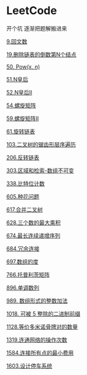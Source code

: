 # LeetCode
开个坑 逐渐把题解搬进来

[9.回文数]()

[19.删除链表的倒数第N个结点](https://github.com/ZhangYiqun018/LeetCode/blob/master/19.%E5%88%A0%E9%99%A4%E9%93%BE%E8%A1%A8%E7%9A%84%E5%80%92%E6%95%B0%E7%AC%AC%20N%20%E4%B8%AA%E7%BB%93%E7%82%B9.md)

[50. Pow(x, n)](https://github.com/ZhangYiqun018/LeetCode/blob/master/50.Pow(x%2C%20n).md)

[51.N皇后](https://github.com/875977494/LeetCode/blob/master/51.N%E7%9A%87%E5%90%8E.md)

[52.N皇后II](https://github.com/875977494/LeetCode/blob/master/52.N%E7%9A%87%E5%90%8EII.md)

[54.螺旋矩阵](https://github.com/ZhangYiqun018/LeetCode/blob/master/54.%20%E8%9E%BA%E6%97%8B%E7%9F%A9%E9%98%B5.md)

[59.螺旋矩阵II](https://github.com/ZhangYiqun018/LeetCode/blob/master/59.%20%E8%9E%BA%E6%97%8B%E7%9F%A9%E9%98%B5II.md)

[61.旋转链表](https://github.com/ZhangYiqun018/LeetCode/blob/master/61.%E6%97%8B%E8%BD%AC%E9%93%BE%E8%A1%A8.md)

[103.二叉树的锯齿形层序遍历](https://github.com/ZhangYiqun018/LeetCode/blob/master/103.%E4%BA%8C%E5%8F%89%E6%A0%91%E7%9A%84%E9%94%AF%E9%BD%BF%E5%BD%A2%E5%B1%82%E5%BA%8F%E9%81%8D%E5%8E%86.md)

[206.反转链表](https://github.com/ZhangYiqun018/LeetCode/blob/master/206.%20%E5%8F%8D%E8%BD%AC%E9%93%BE%E8%A1%A8.md)

[303.区域和检索-数组不可变](https://github.com/ZhangYiqun018/LeetCode/blob/master/303.%E5%8C%BA%E5%9F%9F%E5%92%8C%E6%A3%80%E7%B4%A2%20-%20%E6%95%B0%E7%BB%84%E4%B8%8D%E5%8F%AF%E5%8F%98.%20%E5%8C%BA%E5%9F%9F%E5%92%8C%E6%A3%80%E7%B4%A2%20-%20%E6%95%B0%E7%BB%84%E4%B8%8D%E5%8F%AF%E5%8F%98.md)

[338.比特位计数](https://github.com/ZhangYiqun018/LeetCode/blob/master/338.%E6%AF%94%E7%89%B9%E4%BD%8D%E8%AE%A1%E6%95%B0.md)

[605.种花问题](https://github.com/ZhangYiqun018/LeetCode/blob/master/605.%E7%A7%8D%E8%8A%B1%E9%97%AE%E9%A2%98.md)

[617.合并二叉树](https://github.com/ZhangYiqun018/LeetCode/blob/master/617.%E5%90%88%E5%B9%B6%E4%BA%8C%E5%8F%89%E6%A0%91.md)

[628.三个数的最大乘积](https://github.com/875977494/LeetCode/blob/master/628.%E4%B8%89%E4%B8%AA%E6%95%B0%E7%9A%84%E6%9C%80%E5%A4%A7%E4%B9%98%E7%A7%AF.md)

[674.最长连续递增序列](https://github.com/ZhangYiqun018/LeetCode/blob/master/674.%E6%9C%80%E9%95%BF%E8%BF%9E%E7%BB%AD%E9%80%92%E5%A2%9E%E5%BA%8F%E5%88%97.md)

[684.冗余连接](https://github.com/875977494/LeetCode/blob/master/684.%E5%86%97%E4%BD%99%E8%BF%9E%E6%8E%A5.md)

[697.数组的度](https://github.com/ZhangYiqun018/LeetCode/blob/master/697.%E6%95%B0%E7%BB%84%E7%9A%84%E5%BA%A6.md)

[766.托普利茨矩阵](https://github.com/ZhangYiqun018/LeetCode/blob/master/766.%20%E6%89%98%E6%99%AE%E5%88%A9%E8%8C%A8%E7%9F%A9%E9%98%B5.md)

[896.单调数列](https://github.com/ZhangYiqun018/LeetCode/blob/master/896.%E5%8D%95%E8%B0%83%E6%95%B0%E5%88%97.md)

[989. 数组形式的整数加法](https://github.com/ZhangYiqun018/LeetCode/blob/master/989.%20%E6%95%B0%E7%BB%84%E5%BD%A2%E5%BC%8F%E7%9A%84%E6%95%B4%E6%95%B0%E5%8A%A0%E6%B3%95.%20md)

[1018. 可被 5 整除的二进制前缀](https://github.com/875977494/LeetCode/blob/master/1018.%20%E5%8F%AF%E8%A2%AB%205%20%E6%95%B4%E9%99%A4%E7%9A%84%E4%BA%8C%E8%BF%9B%E5%88%B6%E5%89%8D%E7%BC%80.md)

[1128.等价多米诺骨牌对的数量](https://github.com/ZhangYiqun018/LeetCode/blob/master/1128.%E7%AD%89%E4%BB%B7%E5%A4%9A%E7%B1%B3%E8%AF%BA%E9%AA%A8%E7%89%8C%E5%AF%B9%E7%9A%84%E6%95%B0%E9%87%8F.md)

[1319.连通网络的操作次数](https://github.com/ZhangYiqun018/LeetCode/blob/master/1319.%E8%BF%9E%E9%80%9A%E7%BD%91%E7%BB%9C%E7%9A%84%E6%93%8D%E4%BD%9C%E6%AC%A1%E6%95%B0.md)

[1584.连接所有点的最小费用](https://github.com/875977494/LeetCode/blob/master/1584.%20%E8%BF%9E%E6%8E%A5%E6%89%80%E6%9C%89%E7%82%B9%E7%9A%84%E6%9C%80%E5%B0%8F%E8%B4%B9%E7%94%A8.md)

[1603.设计停车系统]()
